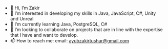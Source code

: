 - 👋 Hi, I’m Zakir
- 👀 I’m interested in developing my skills in Java, JavaScript, C#, Unity and Unreal
- 🌱 I’m currently learning Java, PostgreSQL, C#
- 💞️ I’m looking to collaborate on projects that are in line with the expertise that I have and want to develop.
- 📫 How to reach me: email: ayubzakirtushar@gmail.com

<!---
Zach-Snow/Zach-Snow is a ✨ special ✨ repository because its `README.md` (this file) appears on your GitHub profile.
You can click the Preview link to take a look at your changes.
--->
